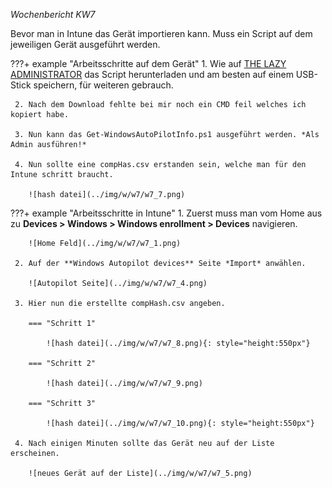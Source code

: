 *Wochenbericht KW7*

Bevor man in Intune das Gerät importieren kann. Muss ein Script auf dem jeweiligen Gerät ausgeführt werden.

???+ example "Arbeitsschritte auf dem Gerät"
     1. Wie auf [THE LAZY ADMINISTRATOR](https://www.thelazyadministrator.com/2020/01/27/get-a-new-computers-auto-pilot-hash-without-going-through-the-out-of-box-experience-oobe/) das Script herunterladen und am besten auf einem USB-Stick speichern, für weiteren gebrauch.

     2. Nach dem Download fehlte bei mir noch ein CMD feil welches ich kopiert habe.

     3. Nun kann das Get-WindowsAutoPilotInfo.ps1 ausgeführt werden. *Als Admin ausführen!*

     4. Nun sollte eine compHas.csv erstanden sein, welche man für den Intune schritt braucht.

        ![hash datei](../img/w/w7/w7_7.png)


???+ example "Arbeitsschritte in Intune"
     1. Zuerst muss man vom Home aus zu **Devices > Windows > Windows enrollment > Devices** navigieren.

        ![Home Feld](../img/w/w7/w7_1.png)

     2. Auf der **Windows Autopilot devices** Seite *Import* anwählen.

        ![Autopilot Seite](../img/w/w7/w7_4.png)

     3. Hier nun die erstellte compHash.csv angeben.

        === "Schritt 1"

            ![hash datei](../img/w/w7/w7_8.png){: style="height:550px"}

        === "Schritt 2"

            ![hash datei](../img/w/w7/w7_9.png)

        === "Schritt 3"

            ![hash datei](../img/w/w7/w7_10.png){: style="height:550px"}

     4. Nach einigen Minuten sollte das Gerät neu auf der Liste erscheinen.

        ![neues Gerät auf der Liste](../img/w/w7/w7_5.png)
